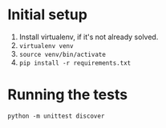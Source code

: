 # Initial setup

1. Install virtualenv, if it's not already solved.
2. `virtualenv venv`
3. `source venv/bin/activate`
4. `pip install -r requirements.txt`

# Running the tests

`python -m unittest discover`
